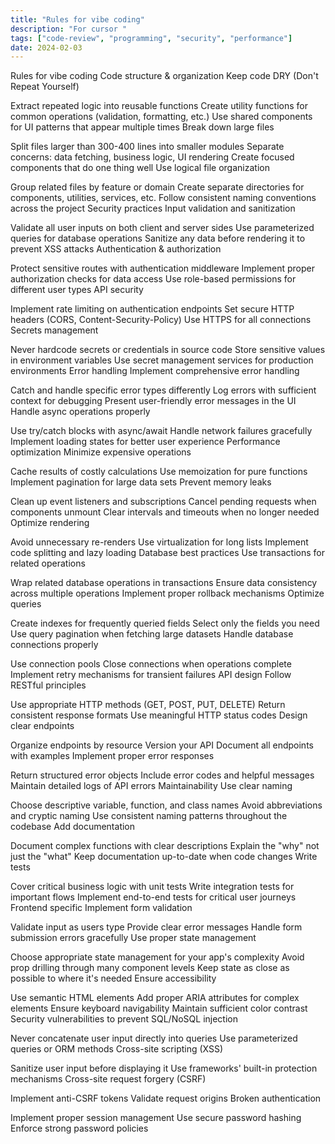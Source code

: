 ```yaml
---
title: "Rules for vibe coding"
description: "For cursor "
tags: ["code-review", "programming", "security", "performance"]
date: 2024-02-03
---
```


Rules for vibe coding
Code structure & organization
Keep code DRY (Don't Repeat Yourself)

Extract repeated logic into reusable functions
Create utility functions for common operations (validation, formatting, etc.)
Use shared components for UI patterns that appear multiple times
Break down large files

Split files larger than 300-400 lines into smaller modules
Separate concerns: data fetching, business logic, UI rendering
Create focused components that do one thing well
Use logical file organization

Group related files by feature or domain
Create separate directories for components, utilities, services, etc.
Follow consistent naming conventions across the project
Security practices
Input validation and sanitization

Validate all user inputs on both client and server sides
Use parameterized queries for database operations
Sanitize any data before rendering it to prevent XSS attacks
Authentication & authorization

Protect sensitive routes with authentication middleware
Implement proper authorization checks for data access
Use role-based permissions for different user types
API security

Implement rate limiting on authentication endpoints
Set secure HTTP headers (CORS, Content-Security-Policy)
Use HTTPS for all connections
Secrets management

Never hardcode secrets or credentials in source code
Store sensitive values in environment variables
Use secret management services for production environments
Error handling
Implement comprehensive error handling

Catch and handle specific error types differently
Log errors with sufficient context for debugging
Present user-friendly error messages in the UI
Handle async operations properly

Use try/catch blocks with async/await
Handle network failures gracefully
Implement loading states for better user experience
Performance optimization
Minimize expensive operations

Cache results of costly calculations
Use memoization for pure functions
Implement pagination for large data sets
Prevent memory leaks

Clean up event listeners and subscriptions
Cancel pending requests when components unmount
Clear intervals and timeouts when no longer needed
Optimize rendering

Avoid unnecessary re-renders
Use virtualization for long lists
Implement code splitting and lazy loading
Database best practices
Use transactions for related operations

Wrap related database operations in transactions
Ensure data consistency across multiple operations
Implement proper rollback mechanisms
Optimize queries

Create indexes for frequently queried fields
Select only the fields you need
Use query pagination when fetching large datasets
Handle database connections properly

Use connection pools
Close connections when operations complete
Implement retry mechanisms for transient failures
API design
Follow RESTful principles

Use appropriate HTTP methods (GET, POST, PUT, DELETE)
Return consistent response formats
Use meaningful HTTP status codes
Design clear endpoints

Organize endpoints by resource
Version your API
Document all endpoints with examples
Implement proper error responses

Return structured error objects
Include error codes and helpful messages
Maintain detailed logs of API errors
Maintainability
Use clear naming

Choose descriptive variable, function, and class names
Avoid abbreviations and cryptic naming
Use consistent naming patterns throughout the codebase
Add documentation

Document complex functions with clear descriptions
Explain the "why" not just the "what"
Keep documentation up-to-date when code changes
Write tests

Cover critical business logic with unit tests
Write integration tests for important flows
Implement end-to-end tests for critical user journeys
Frontend specific
Implement form validation

Validate input as users type
Provide clear error messages
Handle form submission errors gracefully
Use proper state management

Choose appropriate state management for your app's complexity
Avoid prop drilling through many component levels
Keep state as close as possible to where it's needed
Ensure accessibility

Use semantic HTML elements
Add proper ARIA attributes for complex elements
Ensure keyboard navigability
Maintain sufficient color contrast
Security vulnerabilities to prevent
SQL/NoSQL injection

Never concatenate user input directly into queries
Use parameterized queries or ORM methods
Cross-site scripting (XSS)

Sanitize user input before displaying it
Use frameworks' built-in protection mechanisms
Cross-site request forgery (CSRF)

Implement anti-CSRF tokens
Validate request origins
Broken authentication

Implement proper session management
Use secure password hashing
Enforce strong password policies
